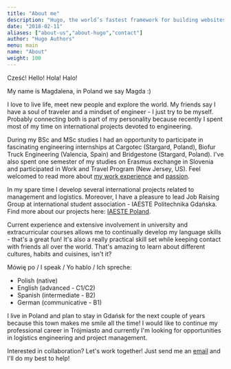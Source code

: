 ```yaml
---
title: "About me"
description: "Hugo, the world’s fastest framework for building websites"
date: "2018-02-11"
aliases: ["about-us","about-hugo","contact"]
author: "Hugo Authors"
menu: main
name: "About"
weight: 100
---
```


Cześć! Hello! Hola! Halo!

My name is Magdalena, in Poland we say Magda :)


I love to live life, meet new people and explore the world. My friends say I have a soul of traveler and a mindset of engineer - I just try to be myself. Probably connecting both is part of my personality because recently I spent most of my time on international projects devoted to engineering. 


During my BSc and MSc studies I had an opportunity to participate in fascinating engineering internships at Cargotec (Stargard, Poland), Biofur Truck Engineering (Valencia, Spain) and Bridgestone (Stargard, Poland). I've also spent one semester of my studies on Erasmus exchange in Slovenia and participated in Work and Travel Program (New Jersey, US). Feel welcomed to read more about [my work experience](/experience) and [passion](/passion).

In my spare time I develop several international projects related to management and logistics. Moreover, I have a pleasure to lead Job Raising Group at international student association - IAESTE Politechnika Gdańska. Find more about our projects here: [IAESTE Poland](https://www.iaeste.pl/).

Current experience and extensive involvement in university and extracurricular courses allows me to continually develop my language skills - that's a great fun! It's also a really practical skill set while keeping contact with friends all over the world. That's amazing to learn about different cultures, habits and cuisines, isn't it? 

Mówię po / I speak / Yo hablo / Ich spreche:

- Polish (native)
- English (advanced - C1/C2)
- Spanish (intermediate - B2)
- German (communicative - B1)

I live in Poland and plan to stay in Gdańsk for the next couple of years because this town makes me smile all the time! I would like to continue my professional career in Trójmiasto and currently I'm looking for opportunities in logistics engineering and project management.

Interested in collaboration? Let's work together! Just send me an [email](mailto:magdalena.kociuba95@gmail.com) and I'll do my best to help!
